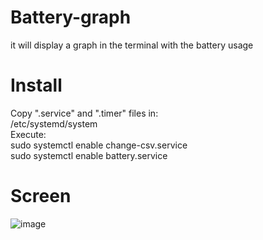 # Battery-graph
it will display a graph in the terminal with the battery usage
# Install
Copy ".service" and ".timer" files in:    
/etc/systemd/system    
Execute:    
sudo systemctl enable change-csv.service    
sudo systemctl enable battery.service    
# Screen
![image](https://i.imgur.com/6pS8kg1.png)
